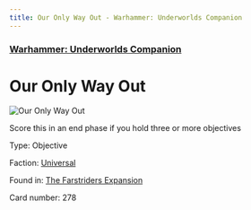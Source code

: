 ```yaml
---
title: Our Only Way Out - Warhammer: Underworlds Companion
---
```


### [Warhammer: Underworlds Companion](https://guidokessels.github.io/wh-underworlds)

  

# Our Only Way Out

![Our Only Way Out](https://warhammerunderworlds.com/wp-content/uploads/sites/6/2018/03/278_ENG.png)

Score this in an end phase if you hold three or more objectives

Type: Objective

Faction: [Universal](https://guidokessels.github.io/wh-underworlds/factions/universal)

Found in: [The Farstriders Expansion](https://guidokessels.github.io/wh-underworlds/locations/the-farstriders-expansion)

Card number: 278
